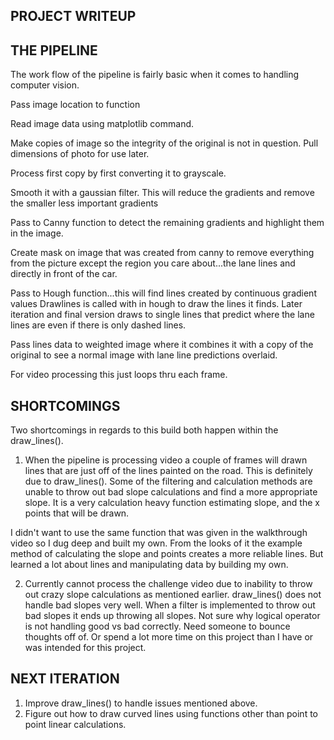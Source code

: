 
PROJECT WRITEUP
---


THE PIPELINE
---
The work flow of the pipeline is fairly basic when it comes to handling computer vision.

Pass image location to function 

Read image data using matplotlib command.

[image1]: ./to_test/solidYellowCurve.jpg "Original"

Make copies of image so the integrity of the original is not in question.
Pull dimensions of photo for use later.

Process first copy by first converting it to grayscale.

[image2]: ./writeup_images/gray_solidYellowCurve.jpg "Grayscale"

Smooth it with a gaussian filter. This will reduce the gradients and remove the smaller less important gradients

[image3]: ./writeup_images/blur_solidYellowCurve.jpg "Gaussian Blur"

Pass to Canny function to detect the remaining gradients and highlight them in the image.

[image4]: ./writeup_images/edges_solidYellowCurve.jpg "Canny"

Create mask on image that was created from canny to remove everything from the picture except the region you care about...the lane lines and directly in front of the car.

[image5]: ./writeup_images/mask_solidYellowCurve.jpg "Masked Image"

Pass to Hough function...this will find lines created by continuous gradient values
Drawlines is called with in hough to draw the lines it finds.
Later iteration and final version draws to single lines that predict where the lane lines are even if there is only dashed lines.

[image6]: ./writeup_images/hough_solidYellowCurve.jpg "Hough Image"

Pass lines data to weighted image where it combines it with a copy of the original to see a normal image with lane line predictions overlaid.

[image7]: ./writeup_images/weight_solidYellowCurve.jpg "Final"

For video processing this just loops thru each frame.


SHORTCOMINGS
---
Two shortcomings in regards to this build both happen within the draw_lines().

1. When the pipeline is processing video a couple of frames will drawn lines that are just off of the lines painted on the road.
This is definitely due to draw_lines(). Some of the filtering and calculation methods are unable to throw out bad slope calculations and find a more appropriate slope. It is a very calculation heavy function estimating slope, and the x points that will be drawn. 

[image8]: ./writeup_images/badlines "Bad Lines"

I didn't want to use the same function that was given in the walkthrough video so I dug deep and built my own. From the looks of it the example method of calculating the slope and points creates a more reliable lines. But learned a lot about lines and manipulating data by building my own.


2. Currently cannot process the challenge video due to inability to throw out crazy slope calculations as mentioned earlier. 
draw_lines() does not handle bad slopes very well. When a filter is implemented to throw out bad slopes it ends up throwing all slopes. Not sure why logical operator is not handling good vs bad correctly. Need someone to bounce thoughts off of. Or spend a lot more time on this project than I have or was intended for this project.

NEXT ITERATION
---
1. Improve draw_lines() to handle issues mentioned above.
2. Figure out how to draw curved lines using functions other than point to point linear calculations.

